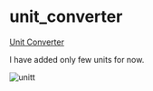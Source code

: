 # unit_converter

[Unit Converter](https://www.figma.com/design/JeTNYh259SzCE5Et388I6z/unit-converter-(Community)?node-id=2-48&t=t4HUxwC5IcVG291U-0)

I have added only few units for now.

![unitt](https://github.com/user-attachments/assets/50aa0c4e-7fad-438d-a307-2772dd7c1392)
